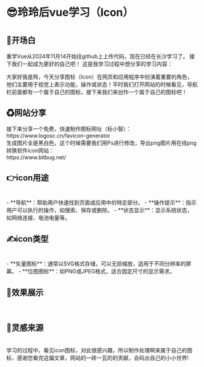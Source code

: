 <h1>😎玲玲后vue学习（Icon）<h1>
<h2>👏开场白</h2>
  重学Vue从2024年11月14开始往github上上传代码，现在已经在长沙学习了。
  接下我们一起成为更好的自己吧！
  这是我学习过程中想分享的学习内容：

  
大家好我是玲，今天分享图标（Icon）在网页和应用程序中扮演着重要的角色，他们主要用于视觉上表示功能，操作或状态！平时我们打开网站的时候看见，导航栏前面都有一个属于自己的图标，接下来我们来创作一个属于自己的图标吧！
<h2>♻网站分享</h2>
接下来分享一个免费，快速制作图标网址（标小智）：
https://www.logosc.cn/favicon-generator</br>
生成图片全是黑白色，这个时候需要我们用Ps进行修改，导出png图片用在线png转换软件icon网站：</br>
https://www.bitbug.net/
<h2>👉icon用途</h2></br>
- **导航**：帮助用户快速找到页面或应用中的特定部分。
- **操作提示**：指示用户可以执行的操作，如搜索、保存或删除。
- **状态显示**：显示系统状态，如网络连接、电池电量等。
<h2>✍icon类型</h2></br>
- **矢量图标**：通常以SVG格式存储，可以无损缩放，适用于不同分辨率的屏幕。
- **位图图标**：如PNG或JPEG格式，适合固定尺寸的显示需求。
<h2>👀效果展示</h2></br>




<h2>🌟灵感来源</h2></br>
学习的过程中，看见icon图标，对此很感兴趣，所以制作处理啊来属于自己的图标，感谢您看完这偏文章，网站的一砖一瓦的的贡献，会码出自己的小小世界!
